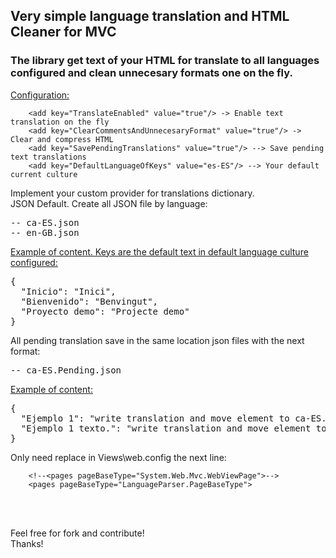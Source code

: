 <html>
<body>
<h2>Very simple language translation and HTML Cleaner for MVC</h2>
<h3>The library get text of your HTML for translate to all languages configured and clean unnecesary formats one on the fly.</h3>

<u>Configuration:</u> <br>

```
    <add key="TranslateEnabled" value="true"/> -> Enable text translation on the fly
    <add key="ClearCommentsAndUnnecesaryFormat" value="true"/> -> Clear and compress HTML
    <add key="SavePendingTranslations" value="true"/> --> Save pending text translations
    <add key="DefaultLanguageOfKeys" value="es-ES"/> --> Your default current culture
```


Implement your custom provider for translations dictionary.<br>
JSON Default. Create all JSON file by language:<br>

<pre>
-- ca-ES.json
-- en-GB.json
</pre>

<u>Example of content. Keys are the default text in default language culture configured:</u><br>

<pre>
{
  "Inicio": "Inici",
  "Bienvenido": "Benvingut",
  "Proyecto demo": "Projecte demo"
}
</pre>

All pending translation save in the same location json files with the next format:

<pre>
-- ca-ES.Pending.json
</pre>

<u>Example of content:</u>

<pre>
{
  "Ejemplo 1": "write translation and move element to ca-ES.json",
  "Ejemplo 1 texto.": "write translation and move element to ca-ES.json",
}
</pre>


Only need replace in Views\web.config the next line:<br>

```
    <!--<pages pageBaseType="System.Web.Mvc.WebViewPage">-->
    <pages pageBaseType="LanguageParser.PageBaseType">
```

<br><br>

Feel free for fork and contribute!<br>
Thanks!

</body>
</html>



